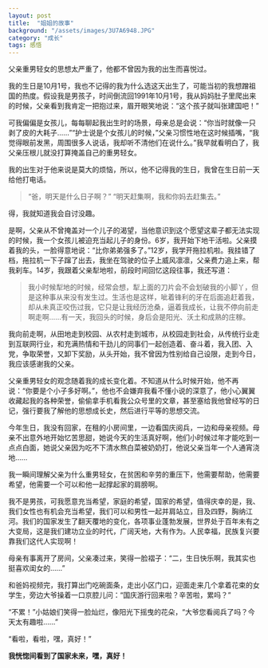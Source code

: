 ```yaml
---
layout: post
title:  "姐姐的故事"
background: "/assets/images/3U7A6948.JPG"
category: "成长"
tags: 感悟
---
```


  
父亲重男轻女的思想太严重了，他都不曾因为我的出生而喜悦过。

我的生日是10月1号，我也不记得的我为什么选这天出生了，可能当初的我想蹭祖国的热度。假设我是男孩子，时间倒流回1991年10月1号，我从妈妈肚子里爬出来的时候，父亲看到我肯定一把抱过来，眉开眼笑地说：“这个孩子就叫张建国吧！”

可我偏偏是女孩儿，每每聊起我出生时的场景，母亲总是会说：“你当时就像一只剥了皮的大耗子……”“护士说是个女孩儿的时候，”父亲习惯性地在这时候插嘴，“我觉得眼前发黑，周围很多人说话，我却听不清他们在说什么。”我早就看明白了，我父亲压根儿就没打算掩盖自己的重男轻女。

我的出生对于他来说是莫大的烦恼，所以，他不记得我的生日，我曾在生日前一天给他打电话。

>“爸，明天是什么日子啊？”
>“明天赶集啊，我和你妈去赶集去。”

得，我就知道我会自讨没趣。

是啊，父亲从不曾掩盖对一个儿子的渴望，当他意识到这个愿望这辈子都无法实现的时候，我一个女孩儿被迫充当起儿子的身份。6岁，我开始下地干活啦。父亲摸着我的头，一脸得意地说：“比你弟弟强多了。”12岁，我学开拖拉机啦。我挂错了档，拖拉机一下子蹿了出去，我坐在驾驶的位子上威风凛凛，父亲费力追上来，帮我刹车。14岁，我跟着父亲犁地啦，前段时间回忆这段往事，我还写道：

>我小时候犁地的时候，经常会想，犁上面的刀片会不会划破我的小脚丫，但是这种事从来没有发生过。生活也是这样，呲着锋利的牙在后面追赶着我，却从未真正咬伤过我，它只是让我经历沧桑，逼着我成长，让我不停向前走啊走啊……有一天，我回头的时候，身后会是阳光、沃土和成熟的庄稼。

我向前走啊，从田地走到校园、从农村走到城市，从校园走到社会，从传统行业走到互联网行业，和充满热情和干劲儿的同事们一起创造着、奋斗着，我入团、入党，争取荣誉，又卸下奖励，从头开始，我不曾因为性别给自己设限，走到今日，我应该感谢我的父亲。

父亲重男轻女的观念随着我的成长变化着。不知道从什么时候开始，他不再说：“你要是个小子多好啊。”，他也不会嫌弃我看不懂小说的深意了，他小心翼翼收藏起我的各种荣誉，偷偷拿手机看我公众号里的文章，甚至塞给我他曾经写的日记，强行要我了解他的思想成长史，然后进行平等的思想交流。

今年生日，我没有回家，在租的小房间里，一边看国庆阅兵，一边和母亲视频。母亲不出意外地开始忆苦思甜，她说今天的生活真好啊，他们小时候过年才能吃到一点点白面，她说父亲因为吃不下清水熬白菜被奶奶打，他说父亲当年一个人通宵浇地……

我一瞬间理解父亲为什么重男轻女，在贫困和辛劳的重压下，他需要帮助，他需要希望，他需要一个可以和他一起撑起家的肩膀啊。

我不是男孩，可我愿意充当希望，家庭的希望，国家的希望，值得庆幸的是，我、我们女性也有机会充当希望，我们可以和男性一起并肩站立，目及四野，胸纳江河。我们的国家发生了翻天覆地的变化，各项事业蓬勃发展，世界处于百年未有之大变局，这是我们建功立业的时代，广阔天地，大有作为。人民幸福，民族复兴要靠我们这代人实现啊！

母亲有事离开了房间，父亲凑过来，笑得一脸褶子：“二，生日快乐啊，我其实也挺喜欢闺女的……”

和爸妈视频完，我打算出门吃碗面条，走出小区门口，迎面走来几个拿着花束的女学生，旁边大爷操着一口京腔儿问：“国庆游行回来啦？辛苦啦，累吗？”

“不累！”小姑娘们笑得一脸灿烂，像阳光下摇曳的花朵，“大爷您看阅兵了吗？今天太有趣啦……”

“看啦，看啦，嘿，真好！”

**我恍惚间看到了国家未来，嘿，真好！**
